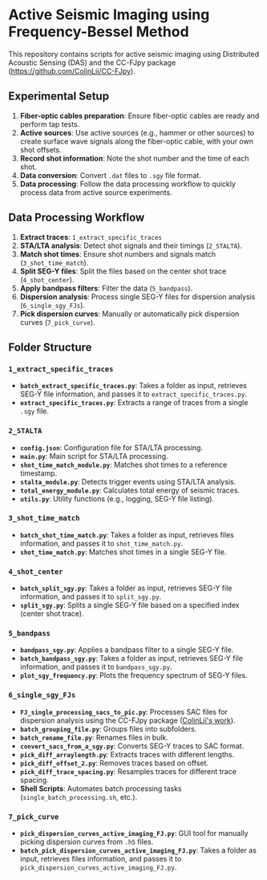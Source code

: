 # Active Seismic Imaging using Frequency-Bessel Method

This repository contains scripts for active seismic imaging using Distributed Acoustic Sensing (DAS) and the CC-FJpy package (https://github.com/ColinLii/CC-FJpy).

## Experimental Setup

1. **Fiber-optic cables preparation**: Ensure fiber-optic cables are ready and perform tap tests.
2. **Active sources**: Use active sources (e.g., hammer or other sources) to create surface wave signals along the fiber-optic cable, with your own shot offsets.
3. **Record shot information**: Note the shot number and the time of each shot.
4. **Data conversion**: Convert `.dat` files to `.sgy` file format.
5. **Data processing**: Follow the data processing workflow to quickly process data from active source experiments.

## Data Processing Workflow

1. **Extract traces**: `1_extract_specific_traces`
2. **STA/LTA analysis**: Detect shot signals and their timings (`2_STALTA`).
3. **Match shot times**: Ensure shot numbers and signals match (`3_shot_time_match`).
4. **Split SEG-Y files**: Split the files based on the center shot trace (`4_shot_center`).
5. **Apply bandpass filters**: Filter the data (`5_bandpass`).
6. **Dispersion analysis**: Process single SEG-Y files for dispersion analysis (`6_single_sgy_FJs`).
7. **Pick dispersion curves**: Manually or automatically pick dispersion curves (`7_pick_curve`).

## Folder Structure

### `1_extract_specific_traces`
- **`batch_extract_specific_traces.py`**: Takes a folder as input, retrieves SEG-Y file information, and passes it to `extract_specific_traces.py`.
- **`extract_specific_traces.py`**: Extracts a range of traces from a single `.sgy` file.

### `2_STALTA`
- **`config.json`**: Configuration file for STA/LTA processing.
- **`main.py`**: Main script for STA/LTA processing.
- **`shot_time_match_module.py`**: Matches shot times to a reference timestamp.
- **`stalta_module.py`**: Detects trigger events using STA/LTA analysis.
- **`total_energy_module.py`**: Calculates total energy of seismic traces.
- **`utils.py`**: Utility functions (e.g., logging, SEG-Y file listing).

### `3_shot_time_match`
- **`batch_shot_time_match.py`**: Takes a folder as input, retrieves files information, and passes it to `shot_time_match.py`.
- **`shot_time_match.py`**: Matches shot times in a single SEG-Y file.

### `4_shot_center`
- **`batch_split_sgy.py`**: Takes a folder as input, retrieves SEG-Y file information, and passes it to `split_sgy.py`.
- **`split_sgy.py`**: Splits a single SEG-Y file based on a specified index (center shot trace).

### `5_bandpass`
- **`bandpass_sgy.py`**: Applies a bandpass filter to a single SEG-Y file.
- **`batch_bandpass_sgy.py`**: Takes a folder as input, retrieves SEG-Y file information, and passes it to `bandpass_sgy.py`.
- **`plot_sgy_frequency.py`**: Plots the frequency spectrum of SEG-Y files.

### `6_single_sgy_FJs`
- **`FJ_single_processing_sacs_to_pic.py`**: Processes SAC files for dispersion analysis using the CC-FJpy package ([ColinLii's work](https://github.com/ColinLii/CC-FJpy)).
- **`batch_grouping_file.py`**: Groups files into subfolders.
- **`batch_rename_file.py`**: Renames files in bulk.
- **`convert_sacs_from_a_sgy.py`**: Converts SEG-Y traces to SAC format.
- **`pick_diff_arraylength.py`**: Extracts traces with different lengths.
- **`pick_diff_offset_2.py`**: Removes traces based on offset.
- **`pick_diff_trace_spacing.py`**: Resamples traces for different trace spacing.
- **Shell Scripts**: Automates batch processing tasks (`single_batch_processing.sh`, etc.).

### `7_pick_curve`
- **`pick_dispersion_curves_active_imaging_FJ.py`**: GUI tool for manually picking dispersion curves from `.h5` files.
- **`batch_pick_dispersion_curves_active_imaging_FJ.py`**: Takes a folder as input, retrieves files information, and passes it to `pick_dispersion_curves_active_imaging_FJ.py`.
